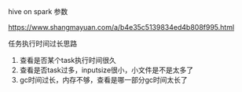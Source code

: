 hive on spark 参数

https://www.shangmayuan.com/a/b4e35c5139834ed4b808f995.html

任务执行时间过长思路

1. 查看是否某个task执行时间很久
2. 查看是否task过多，inputsize很小，小文件是不是太多了
3. gc时间过长，内存不够，查看是哪一部分gc时间太长了
